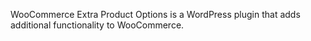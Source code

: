 WooCommerce Extra Product Options is a WordPress plugin that adds additional functionality to WooCommerce.

